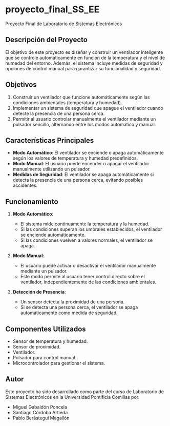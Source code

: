 # proyecto_final_SS_EE
Proyecto Final de Laboratorio de Sistemas Electrónicos

## Descripción del Proyecto
El objetivo de este proyecto es diseñar y construir un ventilador inteligente que se controle automáticamente en función de la temperatura y el nivel de humedad del entorno. Además, el sistema incluye medidas de seguridad y opciones de control manual para garantizar su funcionalidad y seguridad.

## Objetivos
1. Construir un ventilador que funcione automáticamente según las condiciones ambientales (temperatura y humedad).
2. Implementar un sistema de seguridad que apague el ventilador cuando detecte la presencia de una persona cerca.
3. Permitir al usuario controlar manualmente el ventilador mediante un pulsador sencillo, alternando entre los modos automático y manual.

## Características Principales
- **Modo Automático**: El ventilador se enciende o apaga automáticamente según los valores de temperatura y humedad predefinidos.
- **Modo Manual**: El usuario puede encender o apagar el ventilador manualmente utilizando un pulsador.
- **Medidas de Seguridad**: El ventilador se apaga automáticamente si detecta la presencia de una persona cerca, evitando posibles accidentes.

## Funcionamiento
1. **Modo Automático**: 
   - El sistema mide continuamente la temperatura y la humedad.
   - Si las condiciones superan los umbrales establecidos, el ventilador se enciende automáticamente.
   - Si las condiciones vuelven a valores normales, el ventilador se apaga.

2. **Modo Manual**:
   - El usuario puede activar o desactivar el ventilador manualmente mediante un pulsador.
   - Este modo permite al usuario tener control directo sobre el ventilador, independientemente de las condiciones ambientales.

3. **Detección de Presencia**:
   - Un sensor detecta la proximidad de una persona.
   - Si se detecta una persona cerca, el ventilador se apaga automáticamente como medida de seguridad.

## Componentes Utilizados
- Sensor de temperatura y humedad.
- Sensor de proximidad.
- Ventilador.
- Pulsador para control manual.
- Microcontrolador para gestionar el sistema.

## Autor
Este proyecto ha sido desarrollado como parte del curso de Laboratorio de Sistemas Electrónicos en la Universidad Pontificia Comillas por:
- Miguel Gabaldón Poncela
- Santiago Córdoba Artieda
- Pablo Berástegui Magallón
